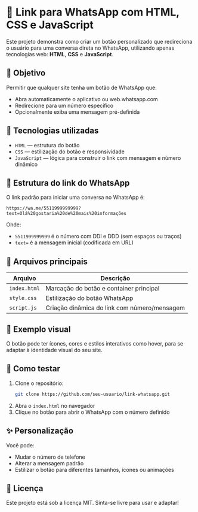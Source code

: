 # 📱 Link para WhatsApp com HTML, CSS e JavaScript

Este projeto demonstra como criar um botão personalizado que redireciona o usuário para uma conversa direta no WhatsApp, utilizando apenas tecnologias web: **HTML**, **CSS** e **JavaScript**.

## 🚀 Objetivo

Permitir que qualquer site tenha um botão de WhatsApp que:
- Abra automaticamente o aplicativo ou web.whatsapp.com
- Redirecione para um número específico
- Opcionalmente exiba uma mensagem pré-definida

## 🔧 Tecnologias utilizadas

- `HTML` — estrutura do botão
- `CSS` — estilização do botão e responsividade
- `JavaScript` — lógica para construir o link com mensagem e número dinâmico

## 💬 Estrutura do link do WhatsApp

O link padrão para iniciar uma conversa no WhatsApp é:

```
https://wa.me/5511999999999?text=Olá%20gostaria%20de%20mais%20informações
```

Onde:
- `5511999999999` é o número com DDI e DDD (sem espaços ou traços)
- `text=` é a mensagem inicial (codificada em URL)

## 📁 Arquivos principais

| Arquivo        | Descrição                                   |
|----------------|----------------------------------------------|
| `index.html`   | Marcação do botão e container principal      |
| `style.css`    | Estilização do botão WhatsApp                |
| `script.js`    | Criação dinâmica do link com número/mensagem |

## 👀 Exemplo visual

O botão pode ter ícones, cores e estilos interativos como hover, para se adaptar à identidade visual do seu site.

## 🧪 Como testar

1. Clone o repositório:
   ```bash
   git clone https://github.com/seu-usuario/link-whatsapp.git
   ```
2. Abra o `index.html` no navegador
3. Clique no botão para abrir o WhatsApp com o número definido

## ✨ Personalização

Você pode:
- Mudar o número de telefone
- Alterar a mensagem padrão
- Estilizar o botão para diferentes tamanhos, ícones ou animações

## 📄 Licença

Este projeto está sob a licença MIT. Sinta-se livre para usar e adaptar!

